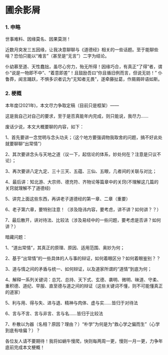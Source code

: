 # 圃余影屑

### 1. 申略

世事难料、因缘莫名、因果莫测！

近数月突发三五因缘，让我决意聊聊与《道德经》相关的一些话题。至于能聊些啥？恐怕只能以“难言”（甚至是“无言”）二字为结论。

仆幼慕至道、天性蠢拙，虽尽心穷力，殆无所得！因缘巧合，有真正“了得”者，谓仆“说是一物即不中”、“着意即差”！且鼓励吾曰“你且循旧例而言，但说无妨！” 仆鲁莽，闻言踊跃，不惧多识者讥为“无知者无畏”，遂牵藤扯葛，作屑屑碎语如斯。

### 2. 梗概

本年度(2021年)，本文尽力争取定稿（目前只是框架）——

这是我自己对自己的要求，至于是否真能年内完成，则只能说，我尽力……

废话少说，本文大概要聊的内容，如下：

1、首先要讲一念觉明与念头功夫；（这个地方要强调物我取舍的问题，搞不好此处就要聊聊“出常情”）

2、其次要讲念头与天地之道（议一下，起信论的体系，妙处何在？注意是只议不论）；

3、再次要讲八定九定、三十三天、五蕴、三仙、五眼，几者间的关联与对比；

4、最后讲：知北游、大宗师、德充符、齐物论等篇章中的关窍(不理解这几篇的关窍就理解不了道德经)

5、讲完上面这些东西，再讲老子道德经的第一章、二章（重要）

6、老子第六章，要特别注意！（涉及隐讳内容，要考虑，讲不讲？如何讲？？）

7、最后散开，讲对待法、比较法（涉及易经中的一些问题，要考虑是否讲？如何讲？）

暗藏问题：

1、“道出常情”，其真正的原理、原因、适用范围、奥妙为何；

2、基于“出常情”的一些具体的人与事的辩证，如何着眼区分？如何着眼鉴别？？

3、道与情之间的矛盾与统一、如何辩证，以及道家所谓的“道情”到底为何；

4、解释一系列关键词：总咒、总持、天下式、玄德、袭明、微明、昧道、守柔、重积德、道纪、早服、直至德与道之间的辩证（这些关键词不懂，则不可能懂真正的道家）

5、利与用、得与失、进与退、精神与肉体、虚与实……皆归于对待法

6、言与不言、言与非言、言与名……皆归于比较法

7、朴散以为器（名相？原因？理由？）“朴学”为何是为“救心学之偏而生”（心学到底有啥偏？）？

各位友人请不要期待！我将如蜗牛慢爬，快则每两周一更，慢则一月一更，力争年底前完成本文梗概！

